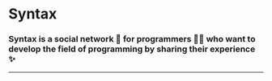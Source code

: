 # Syntax

<h3>Syntax is a social network 🤳 for programmers 👨‍💻 who want to develop the field of programming by sharing their experience ✨</h3>

---
